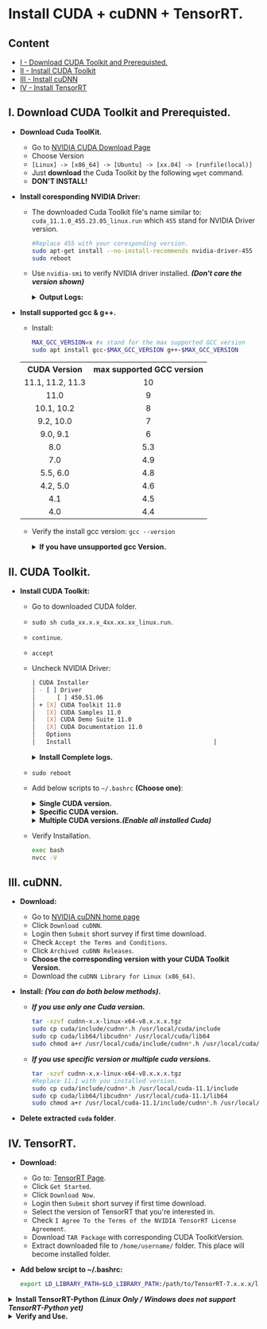 # Install CUDA + cuDNN + TensorRT.

## Content 

- [I - Download CUDA Toolkit and Prerequisted.](https://github.com/CuteBoiz/Ubuntu_Installation/blob/master/wiki/cuda.md#i-download-cuda-toolkit-and-prerequisted)
- [II - Install CUDA Toolkit](https://github.com/CuteBoiz/Ubuntu_Installation/blob/master/wiki/cuda.md#ii-cuda-toolkit)
- [III - Install cuDNN](https://github.com/CuteBoiz/Ubuntu_Installation/blob/master/wiki/cuda.md#iii-cudnn)
- [IV - Install TensorRT](https://github.com/CuteBoiz/Ubuntu_Installation/blob/master/wiki/cuda.md#iv-tensorrt)

## I. Download CUDA Toolkit and Prerequisted.

- **Download Cuda ToolKit.**
	- Go to [NVIDIA CUDA Download Page](https://developer.nvidia.com/cuda-toolkit-archive)
	- Choose Version
	- `[Linux] -> [x86_64] -> [Ubuntu] -> [xx.04] -> [runfile(local)]`
	- Just **download** the Cuda Toolkit by the following `wget` command. 
	- **DON'T INSTALL!**

- **Install coresponding NVIDIA Driver:**

	- The downloaded Cuda Toolkit file's name similar to: `cuda_11.1.0_455.23.05_linux.run` which `455` stand for NVIDIA Driver version.
		```sh
		#Replace 455 with your coresponding version.
		sudo apt-get install --no-install-recommends nvidia-driver-455 
		sudo reboot
		```

	- Use `nvidia-smi` to verify NVIDIA driver installed. ***(Don't care the version shown)***
		<details>
		<summary><b>Output Logs:</b></summary>

		```sh
		Sun Aug 16 12:34:19 2020       
		+-----------------------------------------------------------------------------+
		| NVIDIA-SMI 450.51.06    Driver Version: 450.51.06    CUDA Version: 11.0     |
		|-------------------------------+----------------------+----------------------+
		| GPU  Name        Persistence-M| Bus-Id        Disp.A | Volatile Uncorr. ECC |
		| Fan  Temp  Perf  Pwr:Usage/Cap|         Memory-Usage | GPU-Util  Compute M. |
		|                               |                      |               MIG M. |
		|===============================+======================+======================|
		|   0  GeForce GTX 950     On   | 00000000:01:00.0  On |                  N/A |
		| 35%   38C    P8    11W /  75W |    330MiB /  1999MiB |      0%      Default |
		|                               |                      |                  N/A |
		+-------------------------------+----------------------+----------------------+
		```

		</details>

- **Install supported gcc & g++.**
	- Install:
		```sh
		MAX_GCC_VERSION=x #x stand for the max supported GCC version
		sudo apt install gcc-$MAX_GCC_VERSION g++-$MAX_GCC_VERSION
		``` 
		
	<table align="center" style="width:100%">
		<tr align="center">
			<th>CUDA Version</th>
			<th>max supported GCC version</th>
		</tr>
		<tr align="center">
		<td>11.1, 11.2, 11.3</td>
				<td>10</td>
		</tr>
		<tr align="center">
		<td>11.0</td>
		<td>9</td>
		</tr>
		<tr align="center">
		<td>10.1, 10.2</td>
		<td>8</td>
		</tr>
		<tr align="center">
		<td>9.2, 10.0</td>
		<td>7</td>
		</tr>
		<tr align="center">
		<td>9.0, 9.1</td>
		<td>6</td>
		</tr>
		<tr align="center">
		<td>8.0</td>
		<td>5.3</td>
		</tr>
		<tr align="center">
		<td>7.0</td>
		<td>4.9</td>
		</tr>
		<tr align="center">
		<td>5.5, 6.0</td>
		<td>4.8</td>
		</tr>
		<tr align="center">
		<td>4.2, 5.0</td>
		<td>4.6</td>
		</tr>
		<tr align="center">
		<td>4.1</td>
		<td>4.5</td>
		</tr>
		<tr align="center">
		<td>4.0</td>
		<td>4.4</td>
		</tr>	
	</table>
	
	- Verify the install gcc version: `gcc --version`		

		<details>
		<summary><b>If you have unsupported gcc Version.</b></summary>

		- ***Note:*** There aren't safety way to remove gcc. So we will install both version then switch to the supported one. 

		- **Change Gcc current version (Example: change from `9.0` to `8.0`):**
			- ***Remove Alternative:***
				```sh
				sudo update-alternatives --remove-all gcc 
				sudo update-alternatives --remove-all g++
				```
			- ***Add alternatives for gcc/g++ and set their priority:***
				```sh
				sudo update-alternatives --install /usr/bin/gcc gcc /usr/bin/gcc-9.0 10
				sudo update-alternatives --install /usr/bin/gcc gcc /usr/bin/gcc-8.0 20

				sudo update-alternatives --install /usr/bin/g++ g++ /usr/bin/g++-9.0 10
				sudo update-alternatives --install /usr/bin/g++ g++ /usr/bin/g++-8.0 20

				sudo update-alternatives --install /usr/bin/cc cc /usr/bin/gcc 30
				sudo update-alternatives --set cc /usr/bin/gcc

				sudo update-alternatives --install /usr/bin/c++ c++ /usr/bin/g++ 30
				sudo update-alternatives --set c++ /usr/bin/g++
				```

			- ***Update Alternatives:***
				```sh
				sudo update-alternatives --config gcc #Choose coressponding index with installed gcc version
				sudo update-alternatives --config g++	#Choose coressponding index with installed g++ version
				```

		</details>

## II. CUDA Toolkit.
 
- **Install CUDA Toolkit:**
  - Go to downloaded CUDA folder.
  - `sudo sh cuda_xx.x.x_4xx.xx.xx_linux.run`.
  - `continue`.
  - `accept`
  - Uncheck NVIDIA Driver:
  	```sh
	| CUDA Installer                                                               │
	│ - [ ] Driver                                                                 │
	│      [ ] 450.51.06                                                           │
	│ + [X] CUDA Toolkit 11.0                                                      │
	│   [X] CUDA Samples 11.0                                                      │
	│   [X] CUDA Demo Suite 11.0                                                   │
	│   [X] CUDA Documentation 11.0                                                │
	│   Options                                                                    │
	│   Install 								       |
	```
	
	<details>
	<summary><b>Install Complete logs.</b></summary>
		
	```sh
	= Summary =
	===========

	Driver:   Not Selected
	Toolkit:  Installed in /usr/local/cuda-11.0/
	Samples:  Installed in /home/phatnt/, but missing recommended libraries

	Please make sure that
	 -   PATH includes /usr/local/cuda-11.0/bin
	 -   LD_LIBRARY_PATH includes /usr/local/cuda-11.0/lib64, or, add /usr/local/cuda-11.0/lib64 to /etc/ld.so.conf and run ldconfig as root

	To uninstall the CUDA Toolkit, run cuda-uninstaller in /usr/local/cuda-11.0/bin
	***WARNING: Incomplete installation! This installation did not install the CUDA Driver. A driver of version at least .00 is required for CUDA 11.0 functionality to work.
	To install the driver using this installer, run the following command, replacing <CudaInstaller> with the name of this run file:
	    sudo <CudaInstaller>.run --silent --driver

	Logfile is /var/log/cuda-installer.log
	```
	
	</details>
		
  - `sudo reboot`
  - Add below scripts to `~/.bashrc` **(Choose one)**:
	
	<details>
	<summary><b>Single CUDA version.</b></summary>
	
	```sh
	export PATH=/usr/local/cuda/bin${PATH:+:${PATH}}
	export LD_LIBRARY_PATH=/usr/local/cuda/lib64${LD_LIBRARY_PATH:+:${LD_LIBRARY_PATH}}
	```
	
	</details>
	
	<details>
	<summary><b>Specific CUDA version.</b></summary>
	
	```sh
	export PATH=/usr/local/cuda-11.1/bin${PATH:+:${PATH}}
	export LD_LIBRARY_PATH=/usr/local/cuda-11.1/lib64${LD_LIBRARY_PATH:+:${LD_LIBRARY_PATH}}
	```
	
	</details>
		
	<details>
	<summary><b>Multiple CUDA versions.<i>(Enable all installed Cuda)</i></b></summary>
	
	```sh 
	/sbin/modprobe nvidia

	if [ "$?" -eq 0 ]; then
	  # Count the number of NVIDIA controllers found.
	  NVDEVS=`lspci | grep -i NVIDIA`
	  N3D=`echo "$NVDEVS" | grep "3D controller" | wc -l`
	  NVGA=`echo "$NVDEVS" | grep "VGA compatible controller" | wc -l`

	  N=`expr $N3D + $NVGA - 1`
	  for i in `seq 0 $N`; do
	    mknod -m 666 /dev/nvidia$i c 195 $i
	  done

	  mknod -m 666 /dev/nvidiactl c 195 255

	else
	  exit 1
	fi

	/sbin/modprobe nvidia-uvm

	if [ "$?" -eq 0 ]; then
	  # Find out the major device number used by the nvidia-uvm driver
	  D=`grep nvidia-uvm /proc/devices | awk '{print $1}'`

	  mknod -m 666 /dev/nvidia-uvm c $D 0
	else
	  exit 1
	fi		

	for CUDA_BIN_DIR in `find /usr/local/cuda-*/bin   -maxdepth 0`; do export PATH="$PATH:$CUDA_BIN_DIR"; done;
	for CUDA_LIB_DIR in `find /usr/local/cuda-*/lib64 -maxdepth 0`; do export LD_LIBRARY_PATH="${LD_LIBRARY_PATH:+${LD_LIBRARY_PATH}:}$CUDA_LIB_DIR"; done;

	export            PATH=`echo $PATH            | tr ':' '\n' | awk '!x[$0]++' | tr '\n' ':' | sed 's/:$//g'` # Deduplicate $PATH
	export LD_LIBRARY_PATH=`echo $LD_LIBRARY_PATH | tr ':' '\n' | awk '!x[$0]++' | tr '\n' ':' | sed 's/:$//g'` # Deduplicate $LD_LIBRARY_PATH

	export LD_LIBRARY_PATH=$LD_LIBRARY_PATH:/usr/local/cuda/extras/CUPTI/lib64

	```
	
	</details>
		
  - Verify Installation.
	```sh 
	exec bash
	nvcc -V
	```

## III. cuDNN.

- **Download:**

	- Go to [NVIDIA cuDNN home page](https://developer.nvidia.com/cudnn)
  	- Click `Download cuDNN`.
  	- Login then `Submit` short survey if first time download.
  	- Check `Accept the Terms and Conditions`.
  	- Click `Archived cuDNN Releases`.
  	- **Choose the corresponding version with your CUDA Toolkit Version.**
  	- Download the `cuDNN Library for Linux (x86_64)`.

- **Install: *(You can do both below methods)*.**
	- ***If you use only one Cuda version.***
		```sh 
		tar -xzvf cudnn-x.x-linux-x64-v8.x.x.x.tgz
		sudo cp cuda/include/cudnn*.h /usr/local/cuda/include
		sudo cp cuda/lib64/libcudnn* /usr/local/cuda/lib64
		sudo chmod a+r /usr/local/cuda/include/cudnn*.h /usr/local/cuda/lib64/libcudnn*
		```
	- ***If you use specific version or multiple cuda versions.***
		```sh 
		tar -xzvf cudnn-x.x-linux-x64-v8.x.x.x.tgz
		#Replace 11.1 with you installed version.
		sudo cp cuda/include/cudnn*.h /usr/local/cuda-11.1/include
		sudo cp cuda/lib64/libcudnn* /usr/local/cuda-11.1/lib64
		sudo chmod a+r /usr/local/cuda-11.1/include/cudnn*.h /usr/local/cuda-11.1/lib64/libcudnn* 
		```
- **Delete extracted `cuda` folder**.
		

## IV. TensorRT.

- **Download:**
  	- Go to: [TensorRT Page](https://developer.nvidia.com/tensorrt).
  	- Click `Get Started`.
  	- Click `Download Now`.
  	- Login then `Submit` short survey if first time download.
  	- Select the version of TensorRT that you're interested in.
  	- Check `I Agree To the Terms of the NVIDIA TensorRT License Agreement`.
  	- Download `TAR Package` with corresponding CUDA ToolkitVersion.
  	- Extract downloaded file to `/home/username/` folder. This place will become installed folder.

- **Add below srcipt to ~/.bashrc:**
	```sh
	export LD_LIBRARY_PATH=$LD_LIBRARY_PATH:/path/to/TensorRT-7.x.x.x/lib #Chage path to your installed TensorRT folder.
	```
	
<details>
<summary><b>Install TensorRT-Python <i>(Linux Only / Windows does not support TensorRT-Python yet)</i></b></summary>
	
- ***Go to installed folder:***
	```sh
	cd TensorRT-7.x.x.x...
	```

- ***Install coresponding Python `TensorRT` wheel file (cp37 stand for python 3.7):***
	```sh
	cd python 
	pip install tensorrt-*-cp37-none-linux_x86_64.whl
	```

- ***Install addition wheel files:***
	```sh
	cd ../uff
	pip install uff-*-py2.py3-none-any.whl
	cd ../graphsurgeon
	pip install graphsurgeon-*-py2.py3-none-any.whl
	cd ../onnx_graphsurgeon
	pip install onnx_graphsurgeon-*-py2.py3-none-any.whl
	```

</details>
	
<details>
<summary><b>Verify and Use.</b></summary>

  - ***Python:*** [TensorRT Parser Python](https://github.com/CuteBoiz/TensorRT_Parser_Python)
	 ```sh
	 exec bash #Reload terminal
	 python3 -c "import tensorrt as trt; print(trt.__version__)"
	 ```
	 ***Note:*** Python does not support TensorRT on Windows yet. 
	 
  - ***C++:***  [TensorRT Parser C++](https://github.com/CuteBoiz/TensorRT_Parser_Cpp)

	- Add those script to **CMakeLists** flie:
		```sh
		#Cuda
		include_directories(/usr/local/cuda/include)
		link_directories(/usr/local/cuda/lib64)

		#TensorRT
		include_directories(path/to/TensorRT-7.x.x.x/include) #X is your TensorRT version
		link_directories(path/to/TensorRT-7.x.x.x/lib)
		```
		
 	- In Cpp file:
		```sh
		#include <NvInferRuntime.h>
		#include <NvInfer.h>
		#include <NvOnnxParser.h>
		```
</details>
